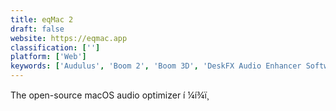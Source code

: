 ```yaml
---
title: eqMac 2
draft: false 
website: https://eqmac.app
classification: ['']
platform: ['Web']
keywords: ['Audulus', 'Boom 2', 'Boom 3D', 'DeskFX Audio Enhancer Software', 'Equalizer APO', 'Magenta Studio', 'Pocket Operator PO 20-series', 'Razer Surround', 'Sampulator', 'Sound Booster', 'Splice Beat Maker', 'ViPER4Windows', 'keezy']
---
```

The open-source macOS audio optimizer í ¼í¾ï¸